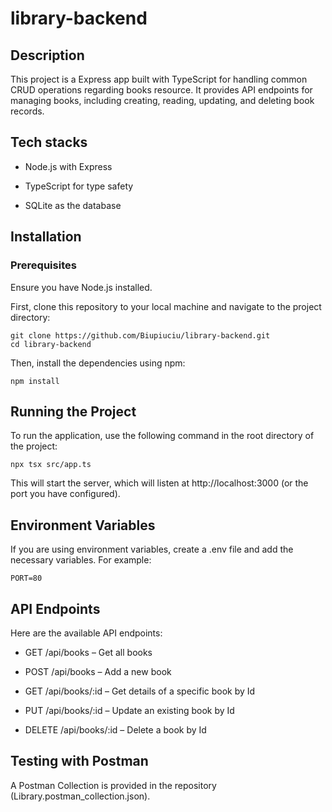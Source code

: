 # library-backend

## Description

This project is a Express app built with TypeScript for handling common CRUD operations regarding books resource. It provides API endpoints for managing books, including creating, reading, updating, and deleting book records.

## Tech stacks

- Node.js with Express

- TypeScript for type safety

- SQLite as the database

## Installation

### Prerequisites

Ensure you have Node.js installed.

First, clone this repository to your local machine and navigate to the project directory:

```
git clone https://github.com/Biupiuciu/library-backend.git
cd library-backend
```

Then, install the dependencies using npm:

```
npm install
```

## Running the Project

To run the application, use the following command in the root directory of the project:

```
npx tsx src/app.ts
```

This will start the server, which will listen at http://localhost:3000 (or the port you have configured).

## Environment Variables

If you are using environment variables, create a .env file and add the necessary variables. For example:

```
PORT=80
```

## API Endpoints

Here are the available API endpoints:

- GET /api/books – Get all books

- POST /api/books – Add a new book

- GET /api/books/:id – Get details of a specific book by Id

- PUT /api/books/:id – Update an existing book by Id

- DELETE /api/books/:id – Delete a book by Id

## Testing with Postman

A Postman Collection is provided in the repository (Library.postman_collection.json).
